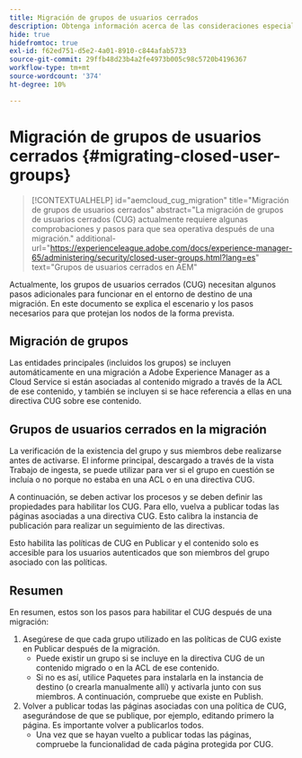 ```yaml
---
title: Migración de grupos de usuarios cerrados
description: Obtenga información acerca de las consideraciones especiales necesarias para habilitar los grupos de usuarios cerrados después de migrar contenido a Adobe Experience Manager as a Cloud Service.
hide: true
hidefromtoc: true
exl-id: f62ed751-d5e2-4a01-8910-c844afab5733
source-git-commit: 29ffb48d23b4a2fe4973b005c98c5720b4196367
workflow-type: tm+mt
source-wordcount: '374'
ht-degree: 10%

---
```


# Migración de grupos de usuarios cerrados {#migrating-closed-user-groups}

>[!CONTEXTUALHELP]
>id="aemcloud_cug_migration"
>title="Migración de grupos de usuarios cerrados"
>abstract="La migración de grupos de usuarios cerrados (CUG) actualmente requiere algunas comprobaciones y pasos para que sea operativa después de una migración."
>additional-url="https://experienceleague.adobe.com/docs/experience-manager-65/administering/security/closed-user-groups.html?lang=es" text="Grupos de usuarios cerrados en AEM"

Actualmente, los grupos de usuarios cerrados (CUG) necesitan algunos pasos adicionales para funcionar en el entorno de destino de una migración. En este documento se explica el escenario y los pasos necesarios para que protejan los nodos de la forma prevista.

## Migración de grupos

Las entidades principales (incluidos los grupos) se incluyen automáticamente en una migración a Adobe Experience Manager as a Cloud Service si están asociadas al contenido migrado a través de la ACL de ese contenido, y también se incluyen si se hace referencia a ellas en una directiva CUG sobre ese contenido.

## Grupos de usuarios cerrados en la migración

La verificación de la existencia del grupo y sus miembros debe realizarse antes de activarse. El informe principal, descargado a través de la vista Trabajo de ingesta, se puede utilizar para ver si el grupo en cuestión se incluía o no porque no estaba en una ACL o en una directiva CUG.

A continuación, se deben activar los procesos y se deben definir las propiedades para habilitar los CUG. Para ello, vuelva a publicar todas las páginas asociadas a una directiva CUG. Esto calibra la instancia de publicación para realizar un seguimiento de las directivas.

Esto habilita las políticas de CUG en Publicar y el contenido solo es accesible para los usuarios autenticados que son miembros del grupo asociado con las políticas.

## Resumen

En resumen, estos son los pasos para habilitar el CUG después de una migración:

1. Asegúrese de que cada grupo utilizado en las políticas de CUG existe en Publicar después de la migración.
   - Puede existir un grupo si se incluye en la directiva CUG de un contenido migrado o en la ACL de ese contenido.
   - Si no es así, utilice Paquetes para instalarla en la instancia de destino (o crearla manualmente allí) y activarla junto con sus miembros. A continuación, compruebe que existe en Publish.
1. Volver a publicar todas las páginas asociadas con una política de CUG, asegurándose de que se publique, por ejemplo, editando primero la página. Es importante volver a publicarlos todos.
   - Una vez que se hayan vuelto a publicar todas las páginas, compruebe la funcionalidad de cada página protegida por CUG.
